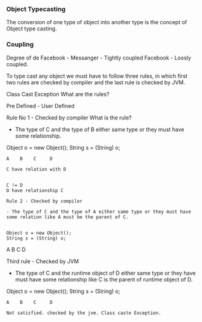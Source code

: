 ### Object Typecasting

The conversion of one type of object into another type is the concept of Object type casting.


### Coupling
Degree of de
Facebook - Messanger - Tightly coupled
Facebook - Loosly coupled.

To type cast any object we must have to follow three rules, in which first two rules are checked by compiler and the last rule is checked by JVM.

Class Cast Exception
What are the rules?

Pre Defined - User Defined

Rule No 1  - Checked by compiler
What is the rule?
- The type of C and the type of B either same type or they must have some relationship.

Object o = new Object();
String s = (String) o;
``````````````````````````````
A    B    C     D

C have relation with D


C != D
D have relationship C

Rule 2 - Checked by compiler

- The type of C and the type of A either same type or they must have some relation like A must be the parent of C.


Object o = new Object();
String s = (String) o;
``````````````````````````````
A    B    C     D

Third rule - Checked by JVM

- The type of C and the runtime object of D either same type or they have must have some relationship like C is the parent of runtime object of D.

Object o = new Object();
String s = (String) o;
``````````````````````````````
A    B    C     D

Not satisfied. checked by the jvm. Class caste Exception.



